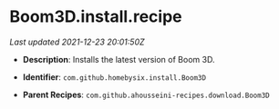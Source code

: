 # Boom3D.install.recipe

_Last updated 2021-12-23 20:01:50Z_

- **Description**: Installs the latest version of Boom 3D.

- **Identifier**: `com.github.homebysix.install.Boom3D`

- **Parent Recipes**: `com.github.ahousseini-recipes.download.Boom3D`

